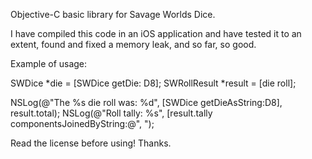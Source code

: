 Objective-C basic library for Savage Worlds Dice. 

I have compiled this code in an iOS application and have tested it
to an extent, found and fixed a memory leak, and so far, so good.

Example of usage:

SWDice *die = [SWDice getDie: D8];
SWRollResult *result = [die roll];

NSLog(@"The %s die roll was: %d", [SWDice getDieAsString:D8], result.total);
NSLog(@"Roll tally: %s", [result.tally componentsJoinedByString:@", ");

Read the license before using! Thanks.
